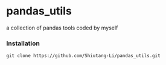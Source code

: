 # pandas_utils
a collection of pandas tools coded by myself 

### Installation
```git clone https://github.com/Shiutang-Li/pandas_utils.git```
